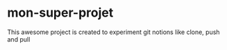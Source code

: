 # mon-super-projet

This awesome project is created to experiment git notions like clone, push and pull
